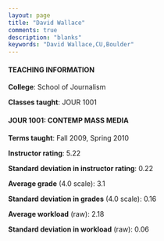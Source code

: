 ```yaml
---
layout: page
title: "David Wallace" 
comments: true
description: "blanks"
keywords: "David Wallace,CU,Boulder"
---
```

<head>
<script src="https://ajax.googleapis.com/ajax/libs/jquery/2.1.3/jquery.min.js"></script>
<script src="https://dl.dropboxusercontent.com/s/pc42nxpaw1ea4o9/highcharts.js?dl=0"></script>
<!-- <script src="../assets/js/highcharts.js"></script> -->
<style type="text/css">@font-face {
	font-family: "Bebas Neue";
	src: url(https://www.filehosting.org/file/details/544349/BebasNeue Regular.otf) format("opentype");
	}
	h1.Bebas { 
		font-family: "Bebas Neue", Verdana, Tahoma;
	}
</style>
</head>
	   
#### TEACHING INFORMATION

**College**: School of Journalism

**Classes taught**: JOUR 1001

#### JOUR 1001: CONTEMP MASS MEDIA

**Terms taught**: Fall 2009, Spring 2010

**Instructor rating**: 5.22

**Standard deviation in instructor rating**: 0.22

**Average grade** (4.0 scale): 3.1

**Standard deviation in grades** (4.0 scale): 0.16

**Average workload** (raw): 2.18

**Standard deviation in workload** (raw): 0.06

